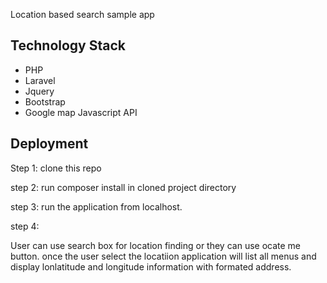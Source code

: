 Location based search sample app

## Technology Stack
* PHP
* Laravel
* Jquery
* Bootstrap
* Google map Javascript API

## Deployment

Step 1:
clone this repo

step 2:
run composer install in cloned project directory

step 3:
run the application from localhost.

step 4:

User can use search box for location finding or they can use ocate me button. once the user select the locatiion application will list all menus and display lonlatitude and longitude information with formated address.

